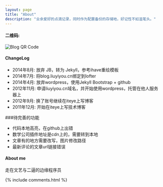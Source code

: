 ```yaml
---
layout: page
title: "About"
description: "业余爱好的点滴记录，同时作为配置备份的存储地，好记性不如滥笔头。"
---
```


#### 二维码:

![Blog QR Code](/style/img/url.png "Blog QR Code")

#### ChangeLog

- 2014年8月:   放弃 JB，转为 Jekyll，参考ihave重绘模板
- 2014年7月:   将blog.liuyiyou.cn绑定到lofter
- 2014年4月:   放弃wordpress，使用Jekyll Bootstrap + github
- 2012年11月:  申请liuyiyou.cn域名，并开始使用wordpress，托管在他人服务器上
- 2012年9月:   换了账号继续在iteye上写博客
- 2011年12月:  开始在iteye上写技术博客


###待完善的功能
- 代码本地高亮，在github上出错
- 数学公司插件地址是cdn上的，需要转到本地
- 文章有的地方需要改写，图片修改路径
- 最新评论的文章url链接错误

#### About me
走在文艺与二逼的边缘程序员




{% include comments.html %}

